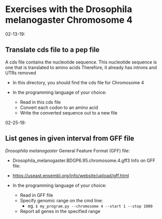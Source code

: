 # Exercises with the Drosophila melanogaster Chromosome 4
02-13-19:

## Translate cds file to a pep file
A cds file contains the nucleotide sequence. This nucleotide sequence is one that is translated to amino acids
Therefore, it already has introns and UTRs removed
- In this directory, you should find the cds file for Chromosome 4

- In the programming language of your choice:
  - Read in this cds file
  - Convert each codon to an amino acid
  - Write the converted sequence out to a new file

02-25-19:

## List genes in given interval from GFF file
<i>Drosophila melanogaster</i> General Feature Format (GFF) file:
- Drosophila_melanogaster.BDGP6.95.chromosome.4.gff3
Info on GFF file:
- https://useast.ensembl.org/info/website/upload/gff.html

- In the programming language of your choice:
  - Read in GFF file
  - Specify genomic range on the cmd line:
    - eg. `$ my_program.py --chromosome 4 --start 1 --stop 1000`
  - Report all genes in the specified range


